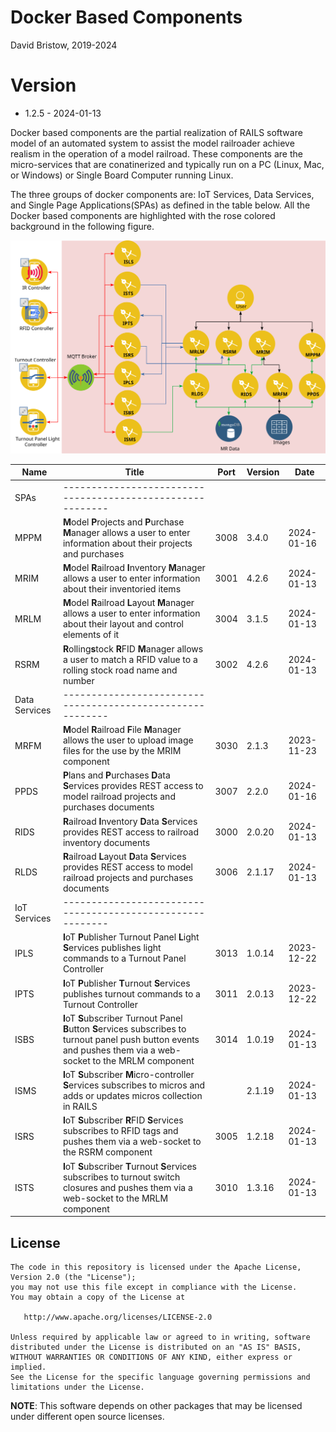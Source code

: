 # Docker Based Components
David Bristow, 2019-2024

# Version
* 1.2.5 - 2024-01-13
 
Docker based components are the partial realization of RAILS software model of an automated system to assist the model railroader achieve realism in the operation of a model railroad. These components are the micro-services that are conatinerized and typically run on a PC (Linux, Mac, or Windows) or Single Board Computer running Linux.

The three groups of docker components are: IoT Services, Data Services, and Single Page Applications(SPAs) as defined in the table below. All the Docker based components are highlighted with the rose colored background in the following figure.

![System Design](https://github.com/djbristow/RAILS/blob/master/Docker%20Based/docker-based-ms.svg)

|Name |Title                                  |Port |Version|Date     |
|-----|----------------------------------------------------------|-----|-------|---------|
|SPAs|----------------------------------------------------------|
|MPPM|**M**odel **P**rojects and **P**urchase **M**anager allows a user to enter information about their projects and purchases|3008|3.4.0|2024-01-16|
|MRIM|**M**odel **R**ailroad **I**nventory **M**anager allows a user to enter information about their inventoried items|3001|4.2.6|2024-01-13|
|MRLM|**M**odel **R**ailroad **L**ayout **M**anager allows a user to enter information about their layout and control elements of it|3004|3.1.5|2024-01-13|
|RSRM|**R**olling**s**tock **R**FID **M**anager allows a user to match a RFID value to a rolling stock road name and number|3002|4.2.6|2024-01-13|
|Data Services|----------------------------------------------------------|
|MRFM|**M**odel **R**ailroad **F**ile **M**anager  allows the user to upload image files for the use by the MRIM component|3030|2.1.3|2023-11-23|
|PPDS|**P**lans and **P**urchases **D**ata **S**ervices  provides REST access to model railroad projects and purchases documents|3007|2.2.0|2024-01-16|
|RIDS|**R**ailroad **I**nventory **D**ata **S**ervices provides REST access to railroad inventory documents|3000|2.0.20|2024-01-13|
|RLDS|**R**ailroad **L**ayout **D**ata **S**ervices provides REST access to model railroad projects and purchases documents|3006|2.1.17|2024-01-13|
|IoT Services|----------------------------------------------------------|
|IPLS|**I**oT **P**ublisher Turnout Panel **L**ight **S**ervices publishes light commands to a Turnout Panel Controller|3013|1.0.14|2023-12-22|
|IPTS|**I**oT **P**ublisher **T**urnout **S**ervices publishes turnout commands to a Turnout Controller|3011|2.0.13|2023-12-22|
|ISBS|**I**oT **S**ubscriber Turnout Panel **B**utton **S**ervices subscribes to turnout panel push button events and pushes them via a web-socket to the MRLM component|3014|1.0.19|2024-01-13|
|ISMS|**I**oT **S**ubscriber **M**icro-controller **S**ervices subscribes to micros and adds or updates micros collection in RAILS||2.1.19|2024-01-13|
|ISRS|**I**oT **S**ubscriber **R**FID **S**ervices subscribes to RFID tags and pushes them via a web-socket to the RSRM component |3005|1.2.18|2024-01-13|
|ISTS|**I**oT **S**ubscriber **T**urnout **S**ervices subscribes to turnout switch closures and pushes them via a web-socket to the MRLM component |3010|1.3.16|2024-01-13|

## License

    The code in this repository is licensed under the Apache License, Version 2.0 (the "License");
    you may not use this file except in compliance with the License.
    You may obtain a copy of the License at

       http://www.apache.org/licenses/LICENSE-2.0

    Unless required by applicable law or agreed to in writing, software
    distributed under the License is distributed on an "AS IS" BASIS,
    WITHOUT WARRANTIES OR CONDITIONS OF ANY KIND, either express or implied.
    See the License for the specific language governing permissions and
    limitations under the License.

**NOTE**: This software depends on other packages that may be licensed under different open source licenses.

